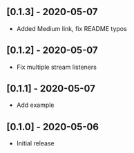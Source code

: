 ## [0.1.3] - 2020-05-07

- Added Medium link, fix README typos

## [0.1.2] - 2020-05-07

- Fix multiple stream listeners

## [0.1.1] - 2020-05-07

- Add example

## [0.1.0] - 2020-05-06

- Initial release
